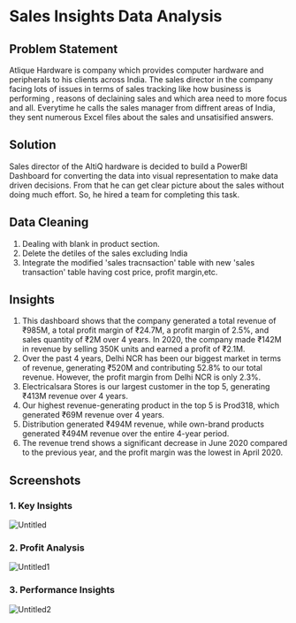 # Sales Insights Data Analysis
## Problem Statement
Atlique Hardware is company which provides computer hardware and peripherals to his clients across India. The sales director in the company facing lots of issues in terms of sales tracking like how business is performing , reasons of declaining sales and which area need to more focus and all. Everytime he calls the sales manager from diffrent areas of India, they sent numerous Excel files about the sales and unsatisified answers.

## Solution
Sales director of the AltiQ hardware is decided to build a PowerBI Dashboard for converting the data into visual representation to make data driven decisions. From that he can get clear picture about the sales without doing much effort. So, he hired a team for completing this task.

## Data Cleaning 
1. Dealing with blank in product section.
2. Delete the detiles of the sales excluding India
3. Integrate the modified 'sales tracnsaction' table with new 'sales transaction' table having cost price, profit margin,etc.

## Insights
1. This dashboard shows that the company generated a total revenue of ₹985M, a total profit margin of ₹24.7M, a profit margin of 2.5%, and sales quantity of ₹2M over 4      years. In 2020, the company made ₹142M in revenue by selling 350K units and earned a profit of ₹2.1M.
2. Over the past 4 years, Delhi NCR has been our biggest market in terms of revenue, generating ₹520M and contributing 52.8% to our total revenue. However, the profit      margin from Delhi NCR is only 2.3%.
3. Electricalsara Stores is our largest customer in the top 5, generating ₹413M revenue over 4 years.
4. Our highest revenue-generating product in the top 5 is Prod318, which generated ₹69M revenue over 4 years.
5. Distribution generated ₹494M revenue, while own-brand products generated ₹494M revenue over the entire 4-year period.
6. The revenue trend shows a significant decrease in June 2020 compared to the previous year, and the profit margin was the lowest in April 2020.

## Screenshots

### 1. Key Insights
![Untitled](https://user-images.githubusercontent.com/85803371/227876707-4efdd301-e0b7-466a-b2bb-f0521a82e1ac.png)
### 2. Profit Analysis
![Untitled1](https://user-images.githubusercontent.com/85803371/227877128-db659c73-dd69-48ed-923b-4f3130ac309e.png)
### 3. Performance Insights
![Untitled2](https://user-images.githubusercontent.com/85803371/227877333-8b567709-525f-4fc4-84ab-185040f39607.png)
